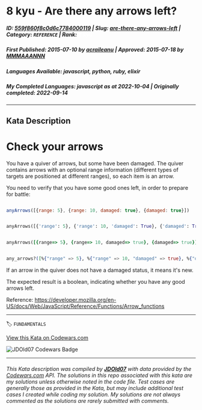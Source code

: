 # 8 kyu - Are there any arrows left?

##### **ID**: [559f860f8c0d6c7784000119](https://www.codewars.com/kata/559f860f8c0d6c7784000119) | **Slug**: [are-there-any-arrows-left](https://www.codewars.com/kata/559f860f8c0d6c7784000119) | **Category**: `REFERENCE` | **Rank**: <span style="color:white">8 kyu</span>

##### **First Published**: 2015-07-10 ***by*** [acraileanu](https://www.codewars.com/users/acraileanu) | **Approved**: 2015-07-18 ***by*** [MMMAAANNN](https://www.codewars.com/users/MMMAAANNN)

##### **Languages Available**: javascript, python, ruby, elixir

##### **My Completed Languages**: javascript ***as at*** 2022-10-04 | **Originally completed**: 2022-09-14

---

## Kata Description


<h1>Check your arrows</h1>

You have a quiver of arrows, but some have been damaged. The quiver contains arrows with an optional range information (different types of targets are positioned at different ranges), so each item is an arrow.



You need to verify that you have some good ones left, in order to prepare for battle:

```javascript

anyArrows([{range: 5}, {range: 10, damaged: true}, {damaged: true}])

```

```python

anyArrows([{'range': 5}, {'range': 10, 'damaged': True}, {'damaged': True}])

```

```ruby

anyArrows([{range=> 5}, {range=> 10, damaged=> true}, {damaged=> true}])

```

```elixir

any_arrows?([%{"range" => 5}, %{"range" => 10, "damaged" => true}, %{"damaged" => true}])

```



If an arrow in the quiver does not have a damaged status, it means it's new.



The expected result is a boolean, indicating whether you have any good arrows left.



Reference: https://developer.mozilla.org/en-US/docs/Web/JavaScript/Reference/Functions/Arrow_functions

---


🏷 `FUNDAMENTALS`


[View this Kata on Codewars.com](https://www.codewars.com/kata/559f860f8c0d6c7784000119)

![](https://www.codewars.com/users/jdold07/badges/large "JDOld07 Codewars Badge")

---

###### *This Kata description was compiled by [**JDOld07**](https://tpstech.dev) with data provided by the [Codewars.com](https://www.codewars.com) API.  The solutions in this repo associated with this kata are my solutions unless otherwise noted in the code file.  Test cases are generally those as provided in the Kata, but may include additional test cases I created while coding my solution.  My solutions are not always commented as the solutions are rarely submitted with comments.*
